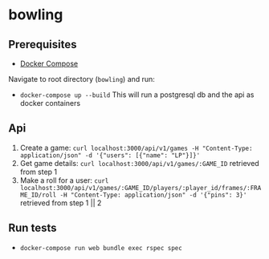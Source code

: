 # bowling

## Prerequisites

* [Docker Compose](https://docs.docker.com/compose/install/)

Navigate to root directory (`bowling`) and run:

* `docker-compose up --build` This will run a postgresql db and the api as docker containers

## Api

1. Create a game: `curl localhost:3000/api/v1/games -H "Content-Type: application/json" -d '{"users": [{"name": "LP"}]}'`
2. Get game details: `curl localhost:3000/api/v1/games/:GAME_ID` retrieved from step 1
3. Make a roll for a user: `curl localhost:3000/api/v1/games/:GAME_ID/players/:player_id/frames/:FRAME_ID/roll -H "Content-Type: application/json" -d '{"pins": 3}'` retrieved from step 1 || 2

## Run tests

* `docker-compose run web bundle exec rspec spec`
